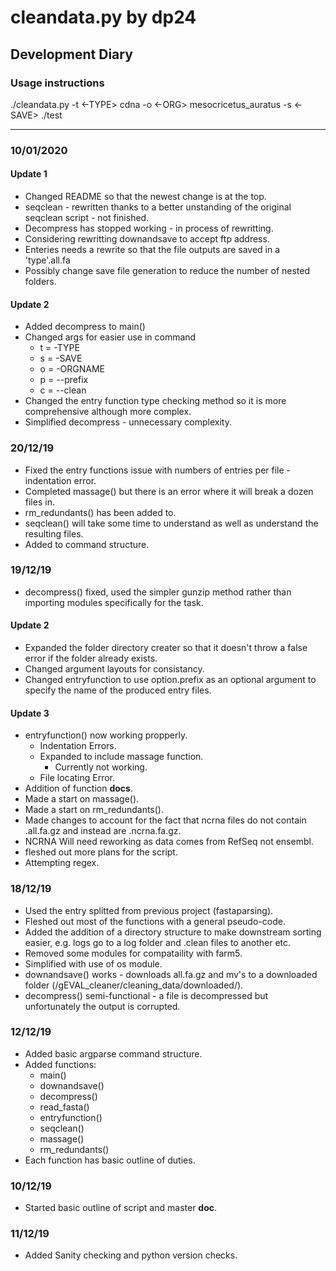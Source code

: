 # cleandata.py by dp24

## Development Diary

### Usage instructions
./cleandata.py -t <-TYPE> cdna -o <-ORG>  mesocricetus_auratus -s <-SAVE> ./test

--------------

### 10/01/2020

#### Update 1
- Changed README so that the newest change is at the top.
- seqclean - rewritten thanks to a better unstanding of the original seqclean script - not finished.
- Decompress has stopped working - in process of rewritting.
- Considering rewritting downandsave to accept ftp address.
- Enteries needs a rewrite so that the file outputs are saved in a 'type'.all.fa
- Possibly change save file generation to reduce the number of nested folders.

#### Update 2
- Added decompress to main()
- Changed args for easier use in command
	- t = -TYPE
	- s = -SAVE
	- o = -ORGNAME
	- p = --prefix
	- c = --clean
- Changed the entry function type checking method so it is more comprehensive although more complex.
- Simplified decompress - unnecessary complexity.

### 20/12/19
- Fixed the entry functions issue with numbers of entries per file - indentation error.
- Completed massage() but there is an error where it will break a dozen files in.
- rm_redundants() has been added to.
- seqclean() will take some time to understand as well as understand the resulting files.
- Added to command structure.

### 19/12/19
- decompress() fixed, used the simpler gunzip method rather than importing modules specifically for the task.

#### Update 2 
- Expanded the folder directory creater so that it doesn't throw a false error if the folder already exists.
- Changed argument layouts for consistancy.
- Changed entryfunction to use option.prefix as an optional argument to specify the name of the produced entry files.

#### Update 3
- entryfunction() now working propperly.
	- Indentation Errors.
	- Expanded to include massage function.
		- Currently not working.
	- File locating Error.
- Addition of function __docs__.
- Made a start on massage().
- Made a start on rm_redundants().
- Made changes to account for the fact that ncrna files do not contain .all.fa.gz and instead are .ncrna.fa.gz.
- NCRNA Will need reworking as data comes from RefSeq not ensembl.
- fleshed out more plans for the script.
- Attempting regex.

### 18/12/19
- Used the entry splitted from previous project (fastaparsing).
- Fleshed out most of the functions with a general pseudo-code.
- Added the addition of a directory structure to make downstream sorting easier, e.g. logs go to a log folder and .clean files to another etc.
- Removed some modules for compataility with farm5.
- Simplified with use of os module.
- downandsave() works - downloads all.fa.gz and mv's to a downloaded folder (/gEVAL_cleaner/cleaning_data/downloaded/).
- decompress() semi-functional - a file is decompressed but unfortunately the output is corrupted.

### 12/12/19
- Added basic argparse command structure.
- Added functions:
	- main()
	- downandsave()
	- decompress()
	- read_fasta()
	- entryfunction()
	- seqclean()
	- massage()
	- rm_redundants()
- Each function has basic outline of duties.

### 10/12/19
- Started basic outline of script and master __doc__.

### 11/12/19
- Added Sanity checking and python version checks.
